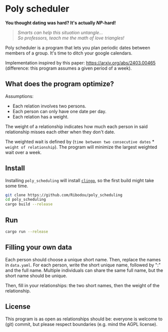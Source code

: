 # Poly scheduler

**You thought dating was hard? It's actually $NP$-hard!**

> *Smarts can help this situation untangle...*\
> *So professors, teach me the math of love triangles!*

Poly scheduler is a program that lets you plan periodic dates between members of a group. It's time to ditch your google calendars.

Implementation inspired by this paper: https://arxiv.org/abs/2403.00465 (difference: this program assumes a given period of a week).

## What does the program optimize?
Assumptions:
- Each relation involves two persons.
- Each person can only have one date per day.
- Each relation has a weight.

The weight of a relationship indicates how much each person in said relationship misses each other when they don't date. 

The weighted wait is defined by (`time between two consecutive dates` \* `weight of relationship`). The program will minimize the largest weighted wait over a week.

## Install
Installing `poly_scheduling` will install [`clingo`](https://github.com/potassco/clingo), so the first build might take some time.
```bash
git clone https://github.com/Ribodou/poly_scheduling
cd poly_scheduling
cargo build --release
```
## Run
```bash
cargo run --release
```

## Filling your own data
Each person should choose a unique short name. Then, replace the names in `data.yaml`. For each person, write the short unique name, followed by ":" and the full name. Multiple individuals can share the same full name, but the short name should be unique.

Then, fill in your relationships: the two short names, then the weight of the relationship.


## License

This program is as open as relationships should be: everyone is welcome to (git) commit, but please respect boundaries (e.g. mind the AGPL license).